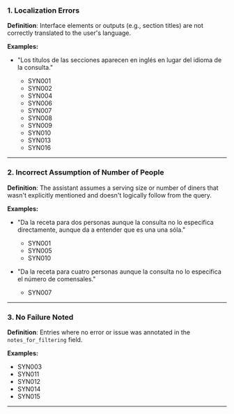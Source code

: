 ### **1. Localization Errors**

**Definition**: Interface elements or outputs (e.g., section titles) are not correctly translated to the user's language.

**Examples:**

* "Los títulos de las secciones aparecen en inglés en lugar del idioma de la consulta."

  * SYN001
  * SYN002
  * SYN004
  * SYN006
  * SYN007
  * SYN008
  * SYN009
  * SYN010
  * SYN013
  * SYN016

---

### **2. Incorrect Assumption of Number of People**

**Definition**: The assistant assumes a serving size or number of diners that wasn't explicitly mentioned and doesn't logically follow from the query.

**Examples:**

* "Da la receta para dos personas aunque la consulta no lo especifica directamente, aunque da a entender que es una una sóla."

  * SYN001
  * SYN005
  * SYN010

* "Da la receta para cuatro personas aunque la consulta no lo especifica el número de comensales."

  * SYN007

---

### **3. No Failure Noted**

**Definition**: Entries where no error or issue was annotated in the `notes_for_filtering` field.

**Examples:**

* SYN003
* SYN011
* SYN012
* SYN014
* SYN015

---

